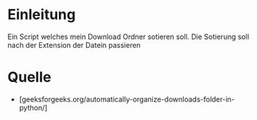 # Einleitung
Ein Script welches mein Download Ordner sotieren soll.
Die Sotierung soll nach der Extension der Datein passieren


# Quelle
- [geeksforgeeks.org/automatically-organize-downloads-folder-in-python/]
